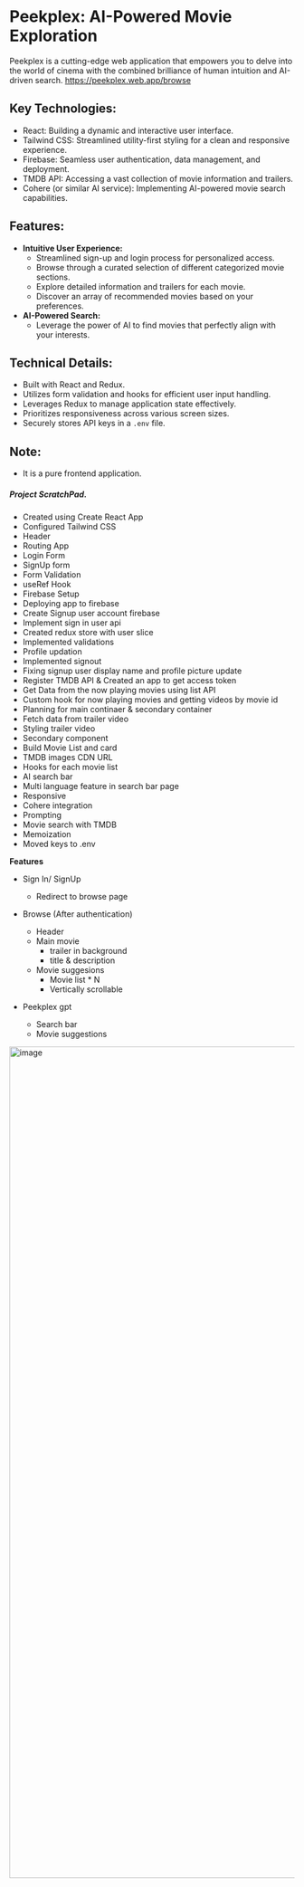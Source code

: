 # Peekplex: AI-Powered Movie Exploration
Peekplex is a cutting-edge web application that empowers you to delve into the world of cinema with the combined brilliance of human intuition and AI-driven search.
https://peekplex.web.app/browse

## Key Technologies:

- React: Building a dynamic and interactive user interface.
- Tailwind CSS: Streamlined utility-first styling for a clean and responsive experience.
- Firebase: Seamless user authentication, data management, and deployment.
- TMDB API: Accessing a vast collection of movie information and trailers.
- Cohere (or similar AI service): Implementing AI-powered movie search capabilities.

## Features:

- **Intuitive User Experience:**
    - Streamlined sign-up and login process for personalized access.
    - Browse through a curated selection of different categorized movie sections.
    - Explore detailed information and trailers for each movie.
    - Discover an array of recommended movies based on your preferences.
- **AI-Powered Search:**
    - Leverage the power of AI to find movies that perfectly align with your interests.

## Technical Details:

- Built with React and Redux.
- Utilizes form validation and hooks for efficient user input handling.
- Leverages Redux to manage application state effectively.
- Prioritizes responsiveness across various screen sizes.
- Securely stores API keys in a `.env` file.

## Note:
- It is a pure frontend application.

##### Project ScratchPad.
- Created using Create React App
- Configured Tailwind CSS
- Header
- Routing App
- Login Form
- SignUp form
- Form Validation
- useRef Hook
- Firebase Setup
- Deploying app to firebase
- Create Signup user account firebase
- Implement sign in user api
- Created redux store with user slice
- Implemented validations
- Profile updation
- Implemented signout
- Fixing signup user display name and profile picture update
- Register TMDB API & Created an app to get access token
- Get Data from the now playing movies using list API
- Custom hook for now playing movies and getting videos by movie id
- Planning for main continaer & secondary container
- Fetch data from trailer video
- Styling trailer video
- Secondary component
- Build Movie List and card
- TMDB images CDN URL
- Hooks for each movie list
- AI search bar
- Multi language feature in search bar page
- Responsive
- Cohere integration
- Prompting
- Movie search with TMDB
- Memoization
- Moved keys to .env

**Features**
- Sign In/ SignUp
    - Redirect to browse page
- Browse (After authentication)
    - Header
    - Main movie
        - trailer in background
        - title & description
    - Movie suggesions
        - Movie list * N
        - Vertically scrollable

- Peekplex gpt
    - Search bar
    - Movie suggestions

<img width="1470" alt="image" src="https://github.com/user-attachments/assets/b416af04-0eba-4049-8711-5c3507bf764c">
